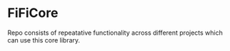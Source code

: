 # FiFiCore
Repo consists of repeatative functionality across different projects which can use
this core library.

